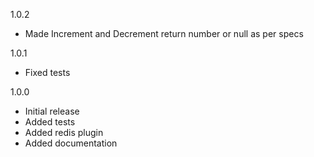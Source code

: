 1.0.2
- Made Increment and Decrement return number or null as per specs

1.0.1
- Fixed tests

1.0.0
- Initial release
- Added tests
- Added redis plugin
- Added documentation